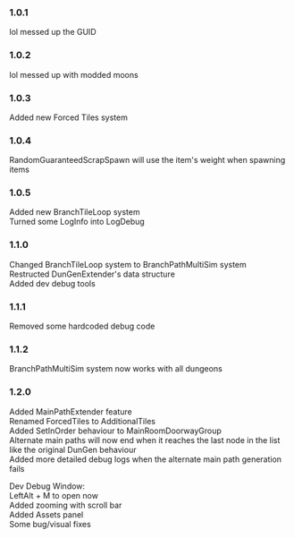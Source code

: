 ### 1.0.1

lol messed up the GUID

### 1.0.2

lol messed up with modded moons

### 1.0.3

Added new Forced Tiles system

### 1.0.4

RandomGuaranteedScrapSpawn will use the item's weight when spawning items

### 1.0.5

Added new BranchTileLoop system\
Turned some LogInfo into LogDebug

### 1.1.0

Changed BranchTileLoop system to BranchPathMultiSim system\
Restructed DunGenExtender's data structure\
Added dev debug tools

### 1.1.1

Removed some hardcoded debug code

### 1.1.2

BranchPathMultiSim system now works with all dungeons 

### 1.2.0

Added MainPathExtender feature\
Renamed ForcedTiles to AdditionalTiles\
Added SetInOrder behaviour to MainRoomDoorwayGroup\
Alternate main paths will now end when it reaches the last node in the list like the original DunGen behaviour\
Added more detailed debug logs when the alternate main path generation fails

Dev Debug Window:\
LeftAlt + M to open now\
Added zooming with scroll bar\
Added Assets panel\
Some bug/visual fixes